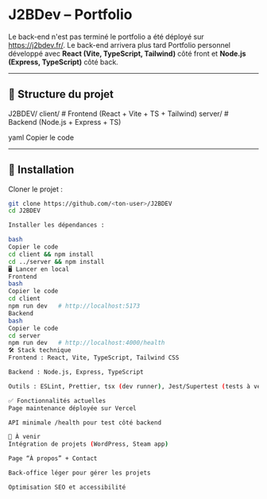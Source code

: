 # J2BDev – Portfolio

Le back-end n'est pas terminé le portfolio a été déployé sur https://j2bdev.fr/. Le back-end arrivera plus tard
Portfolio personnel développé avec **React (Vite, TypeScript, Tailwind)** côté front et **Node.js (Express, TypeScript)** côté back.

---

## 📂 Structure du projet

J2BDEV/
client/ # Frontend (React + Vite + TS + Tailwind)
server/ # Backend (Node.js + Express + TS)

yaml
Copier le code

---

## 🚀 Installation

Cloner le projet :

```bash
git clone https://github.com/<ton-user>/J2BDEV
cd J2BDEV

Installer les dépendances :

bash
Copier le code
cd client && npm install
cd ../server && npm install
🖥️ Lancer en local
Frontend
bash
Copier le code
cd client
npm run dev   # http://localhost:5173
Backend
bash
Copier le code
cd server
npm run dev   # http://localhost:4000/health
🛠️ Stack technique
Frontend : React, Vite, TypeScript, Tailwind CSS

Backend : Node.js, Express, TypeScript

Outils : ESLint, Prettier, tsx (dev runner), Jest/Supertest (tests à venir)

✅ Fonctionnalités actuelles
Page maintenance déployée sur Vercel

API minimale /health pour test côté backend

📌 À venir
Intégration de projets (WordPress, Steam app)

Page “À propos” + Contact

Back-office léger pour gérer les projets

Optimisation SEO et accessibilité


```
